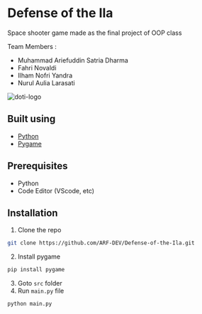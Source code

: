 # Defense of the Ila

Space shooter game made as the final project of OOP class

Team Members :
- Muhammad Ariefuddin Satria Dharma 
- Fahri Novaldi
- Ilham Nofri Yandra
- Nurul Aulia Larasati

![doti-logo](https://user-images.githubusercontent.com/33253103/143054467-4a9b9eec-8292-45c1-b223-1d1b36925f1c.png)

## Built using
- [Python](https://www.python.org/)
- [Pygame](https://www.pygame.org/)

## Prerequisites
- Python
- Code Editor (VScode, etc)


## Installation
1. Clone the repo
  ```sh
  git clone https://github.com/ARF-DEV/Defense-of-the-Ila.git
  ```
2. Install pygame
  ```sh
  pip install pygame 
  ```
3. Goto `src` folder
4. Run `main.py` file
  ```sh
  python main.py 
  ```
